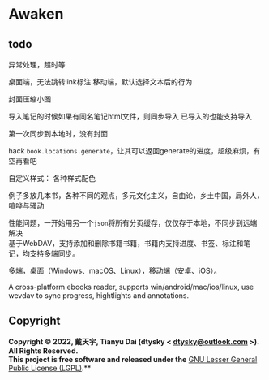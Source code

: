 # Awaken

## todo

异常处理，超时等

桌面端，无法跳转link标注
移动端，默认选择文本后的行为

封面压缩小图

导入笔记的时候如果有同名笔记html文件，则同步导入
已导入的也能支持导入

第一次同步到本地时，没有封面

hack `book.locations.generate`，让其可以返回generate的进度，超级麻烦，有空再看吧

自定义样式：
各种样式配色

例子多放几本书，各种不同的观点，多元文化主义，自由论，乡土中国，局外人，喧哗与骚动


性能问题，一开始用另一个`json`将所有分页缓存，仅仅存于本地，不同步到远端 解决  
基于WebDAV，支持添加和删除书籍书籍，书籍内支持进度、书签、标注和笔记，均支持多端同步。

多端，桌面（Windows、macOS、Linux），移动端（安卓、iOS）。

A cross-platform ebooks reader, supports win/android/mac/ios/linux, use wevdav to sync progress, hightlights and annotations.

## Copyright
**Copyright © 2022, 戴天宇, Tianyu Dai (dtysky < dtysky@outlook.com >). All Rights Reserved.**  
**This project is free software and released under the** [GNU Lesser General Public License (LGPL)](https://www.gnu.org/licenses/lgpl-3.0.en.html).**
